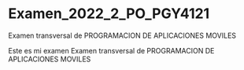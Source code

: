 # Examen_2022_2_PO_PGY4121
Examen transversal de PROGRAMACION DE APLICACIONES MOVILES

Este es mi examen Examen transversal de PROGRAMACION DE APLICACIONES MOVILES
